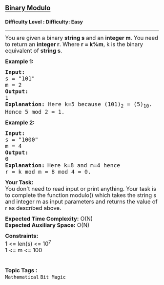 <h2><a href="https://www.geeksforgeeks.org/problems/binary-modulo--170648/1">Binary Modulo</a></h2><h3>Difficulty Level : Difficulty: Easy</h3><hr><div class="problems_problem_content__Xm_eO"><p><span style="font-size: 18px;">You are given a binary <strong>string s</strong> and an <strong>integer m</strong>. You need to return an <strong>integer r</strong>. Where <strong>r = k%m</strong>, k is the binary equivalent of <strong>string s</strong>.</span></p>
<p><span style="font-size: 18px;"><strong>Example 1:</strong></span></p>
<pre><strong><span style="font-size: 18px;">Input:</span></strong>
<span style="font-size: 18px;">s = "101" </span>
<span style="font-size: 18px;">m = 2</span>
<strong><span style="font-size: 18px;">Output:</span></strong>
<span style="font-size: 18px;">1</span>
<span style="font-size: 18px;"><strong>Explanation:</strong> Here k=5 because (101)<sub>2</sub> = (5)<sub>10</sub>.
Hence 5 mod 2 = 1.</span></pre>
<p><span style="font-size: 18px;"><strong>Example 2:</strong></span></p>
<pre><strong><span style="font-size: 18px;">Input:</span></strong>
<span style="font-size: 18px;">s = "1000"</span>
<span style="font-size: 18px;">m = 4</span>
<strong><span style="font-size: 18px;">Output:</span></strong>
<span style="font-size: 18px;">0</span>
<strong><span style="font-size: 18px;">Explanation:</span></strong> <span style="font-size: 18px;">Here k=8 and m=4 hence 
r = k mod m = 8 mod 4 = 0.</span></pre>
<p><strong><span style="font-size: 18px;">Your Task:</span></strong><br><span style="font-size: 18px;">You don't need to read input or print anything. Your task is to complete the function modulo()&nbsp;which takes the string s and integer m as input parameters&nbsp;and returns the value of r as described above.</span></p>
<p><span style="font-size: 18px;"><strong>Expected Time Complexity:</strong> O(N)<br><strong>Expected Auxiliary Space:</strong> O(N)</span></p>
<p><span style="font-size: 18px;"><strong>Constraints:</strong><br>1 &lt;= len(s) &lt;= 10<sup>7</sup></span><br><span style="font-size: 18px;">1 &lt;= m &lt;= 100</span></p></div><br><p><span style=font-size:18px><strong>Topic Tags : </strong><br><code>Mathematical</code>&nbsp;<code>Bit Magic</code>&nbsp;